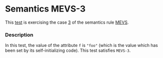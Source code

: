 # Semantics MEVS-3

This [test](.) is exercising the case [3](../Readme.md) of the semantics rule [MEVS](../../mevs/Readme.md).

### Description

In this test, the value of the attribute `f` is `"foo"` (which is the value which has been set by its self-initializing code). This test satisfies `MEVS-3`.
